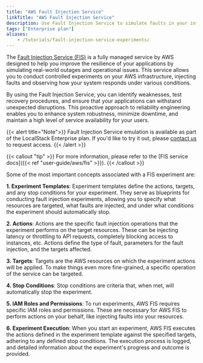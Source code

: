 ```yaml
---
title: "AWS Fault Injection Service"
linkTitle: "AWS Fault Injection Service"
description: Use Fault Injection Service to simulate faults in your infrastructure and test its fault tolerance
tags: ["Enterprise plan"]
aliases:
    - /tutorials/fault-injection-service-experiments/
---
```


The [Fault Injection Service (FIS)](https://aws.amazon.com/fis/) is a fully managed service by AWS designed to help you improve the resilience of your applications by simulating real-world outages and operational issues.
This service allows you to conduct controlled experiments on your AWS infrastructure, injecting faults and observing how your system responds under various conditions.

By using the Fault Injection Service, you can identify weaknesses, test recovery procedures, and ensure that your applications can withstand unexpected disruptions.
This proactive approach to reliability engineering enables you to enhance system robustness, minimize downtime, and maintain a high level of service availability for your users.

{{< alert title="Note">}}
Fault Injection Service emulation is available as part of the LocalStack Enterprise plan.
If you'd like to try it out, please [contact us](https://www.localstack.cloud/demo) to request access.
{{< /alert >}}

{{< callout "tip" >}}
For more information, please refer to the [FIS service docs]({{< ref "user-guide/aws/fis" >}}).
{{< /callout >}}

Some of the most important concepts associated with a FIS experiment are:

**1.
Experiment Templates**: Experiment templates define the actions, targets, and any stop conditions for your experiment.
They serve as blueprints for conducting fault injection experiments, allowing you to specify what resources are targeted, what faults are injected, and under what conditions the experiment should automatically stop.

**2.
Actions**: Actions are the specific fault injection operations that the experiment performs on the target resources.
These can be injecting latency or throttling to API requests, completely blocking access to instances, etc.
Actions define the type of fault, parameters for the fault injection, and the targets affected.

**3.
Targets**: Targets are the AWS resources on which the experiment actions will be applied.
To make things even more fine-grained, a specific operation of the service can be targeted.

**4.
Stop Conditions**: Stop conditions are criteria that, when met, will automatically stop the experiment.

**5.
IAM Roles and Permissions**: To run experiments, AWS FIS requires specific IAM roles and permissions.
These are necessary for AWS FIS to perform actions on your behalf, like injecting faults into your resources.

**6.
Experiment Execution**: When you start an experiment, AWS FIS executes the actions defined in the experiment template against the specified targets, adhering to any defined stop conditions.
The execution process is logged, and detailed information about the experiment's progress and outcome is provided.
